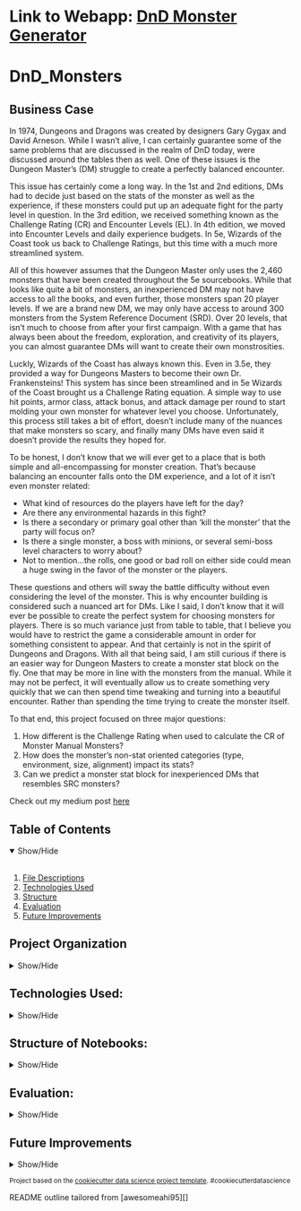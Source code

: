 **Link to Webapp**: **<a href="https://dnd-monsters-df92bbf34eb8.herokuapp.com/" target="_blank">DnD Monster Generator</a>**
==============================
DnD_Monsters
==============================

## Business Case
<a name="Business_Case"></a>
In 1974, Dungeons and Dragons was created by designers Gary Gygax and David Arneson. While I wasn’t alive, I can certainly guarantee some of the same problems that are discussed in the realm of DnD today, were discussed around the tables then as well. One of these issues is the Dungeon Master’s (DM) struggle to create a perfectly balanced encounter. 

This issue has certainly come a long way. In the 1st and 2nd editions, DMs had to decide just based on the stats of the monster as well as the experience, if these monsters could put up an adequate fight for the party level in question. In the 3rd edition, we received something known as the Challenge Rating (CR) and Encounter Levels (EL). In 4th edition, we moved into Encounter Levels and daily experience budgets. In 5e, Wizards of the Coast took us back to Challenge Ratings, but this time with a much more streamlined system.

All of this however assumes that the Dungeon Master only uses the 2,460 monsters that have been created throughout the 5e sourcebooks. While that looks like quite a bit of monsters, an inexperienced DM may not have access to all the books, and even further, those monsters span 20 player levels. If we are a brand new DM, we may only have access to around 300 monsters from the System Reference Document (SRD). Over 20 levels, that isn’t much to choose from after your first campaign. With a game that has always been about the freedom, exploration, and creativity of its players, you can almost guarantee DMs will want to create their own monstrosities. 

Luckly, Wizards of the Coast has always known this. Even in 3.5e, they provided a way for Dungeons Masters to become their own Dr. Frankensteins! This system has since been streamlined and in 5e Wizards of the Coast brought us a Challenge Rating equation. A simple way to use hit points, armor class, attack bonus, and attack damage per round to start molding your own monster for whatever level you choose. Unfortunately, this process still takes a bit of effort, doesn’t include many of the nuances that make monsters so scary, and finally many DMs have even said it doesn’t provide the results they hoped for. 

To be honest, I don’t know that we will ever get to a place that is both simple and all-encompassing for monster creation. That’s because balancing an encounter falls onto the DM experience, and a lot of it isn’t even monster related: 
  * What kind of resources do the players have left for the day? 
  * Are there any environmental hazards in this fight? 
  * Is there a secondary or primary goal other than ‘kill the monster’ that the party will focus on? 
  * Is there a single monster, a boss with minions, or several semi-boss level characters to worry about?
  * Not to mention…the rolls, one good or bad roll on either side could mean a huge swing in the favor of the monster or the players.

These questions and others will sway the battle difficulty without even considering the level of the monster. This is why encounter building is considered such a nuanced art for DMs.
Like I said, I don’t know that it will ever be possible to create the perfect system for choosing monsters for players. There is so much variance just from table to table, that I believe you would have to restrict the game a considerable amount in order for something consistent to appear. And that certainly is not in the spirit of Dungeons and Dragons.
With all that being said, I am still curious if there is an easier way for Dungeon Masters to create a monster stat block on the fly. One that may be more in line with the monsters from the manual. While it may not be perfect, it will eventually allow us to create something very quickly that we can then spend time tweaking and turning into a beautiful encounter. Rather than spending the time trying to create the monster itself.


To that end, this project focused on three major questions:
1. How different is the Challenge Rating when used to calculate the CR of Monster Manual Monsters?
2. How does the monster’s non-stat oriented categories (type, environment, size, alignment) impact its stats?
3. Can we predict a monster stat block for inexperienced DMs that resembles SRC monsters?

Check out my medium post <a href="https://medium.com/@Andrew-Ingalls/using-tensorflow-to-build-a-balanced-dnd-monster-generator-c942f4456626">here</a>

## Table of Contents
<details open>
  <summary>Show/Hide</summary>
  <br>
 
1. [ File Descriptions ](#File_Description)
2. [ Technologies Used ](#Technologies_Used)    
3. [ Structure ](#Structure)
4. [ Evaluation ](#Evaluation)
5. [ Future Improvements ](#Future_Improvements)

</details>


## Project Organization

<details>
<a name="File_Description"></a>
<summary>Show/Hide</summary>
 <br>


    ├── LICENSE
    ├── .gitignore
    ├── README.md          <- The top-level README for developers using this project.
    ├──
    ├── data
    │   ├── external       <- Data from third party sources.
    │   ├── interim        <- Intermediate data that has been transformed.
    │   ├── processed      <- The final, canonical data sets for modeling.
    │   └── raw            <- The original, immutable data dump.
    │
    ├── deployment         <- Folder that contains all deployment needs
    │   ├── venv           <- Virtual Environment for just app deployment
    │   ├── app.py         <- Dashboard used to show off the model
    │   ├── monster_generator.h5         <- built final model
    │   ├── requirements.txt             <- library requirements for app to run
    │   ├── Dockerfile     <- containerize the app
    │   └── lc.json        <- Used in AWS lightsail
    │
    ├── env                <- Virtual Environment for the project
    │
    ├── models             <- Trained and serialized models, model predictions, or model summaries
    │
    ├── notebooks          <- Jupyter notebooks. Naming convention is a number (for ordering),
    │                         the creator's initials, and a short `-` delimited description, e.g.
    │                         `1.0-jqp-initial-data-exploration`.
    │
    ├── references         <- Data dictionaries, manuals, and all other explanatory materials.
    │
    ├── reports            <- Generated analysis as HTML, PDF, LaTeX, etc.
    │   └── figures        <- Generated graphics and figures to be used in reporting
    │
    ├── requirements.txt   <- The requirements file for reproducing the analysis environment, e.g.
    │                         generated with `pip freeze > requirements.txt`
    │
    ├── setup.py           <- makes project pip installable (pip install -e .) so src can be imported
    └── src                <- Source code for use in this project.
        ├── __init__.py    <- Makes src a Python module
        │
        ├── data           <- Scripts to download or generate data
        |   ├── selenium_scrape.py
        │   └── make_dataset.py
        │
        ├── features       <- Scripts to turn raw data into features for modeling
        │   └── build_features.py
        │
        ├── models         <- Scripts to train models and then use trained models to make              
        │   |                 predictions
        │   └── test_model.py    
        │
        └── visualization  <- Scripts to create exploratory and results oriented visualizations

--------
  </details>   

## Technologies Used:
<details>
<a name="Technologies_Used"></a>
<summary>Show/Hide</summary>
<br>

      
    ├──AWS Lightsail
    ├──Docker
    ├──Python
        ├──Numpy
        ├──Pandas
        ├──OS
        ├──Requests
        ├──Selenium
        ├──BeautifulSoup
        ├──RegEx
        ├──Matplotlib
        ├──Seaborn
        ├──Wordcloud
        ├──Scikit-learn
        └──Tensorflow Keras
 
 ------------
 </details>

## Structure of Notebooks:
<details>
<a name="Structure"></a>
<summary>Show/Hide</summary>
<br>

 1. Data Scraping	
      * 1.1 Scraping DnDWiki using requests
      * 1.2 Testing Selenium on DnDBeyond
      * 1.3 Scraping SRC Monster names using Selenium
      * 1.4 Use Monster Names to scrape SRC monster data
 2. Business Understanding
      * 2.1 Background on Challenge Rating
      * 2.2 Comparing 3 Monster Manual monsters using Challenge Rating equation
 3. Data Wrangling
      * 3.1 Basic Cleanup
      * 3.2 Turn Challenge Rating into usable integer
      * 3.3 Create consolidated monster type column
      * 3.4 Check Missing Values
      * 3.5 Turn “list” values that are currently strings, into lists
      * 3.6 Pull out numerical data from attack, spell attack, and save DC using RegEx
      * 3.7 Create full Saving Throw features
      * 3.8 Dummy Variables for Environment, Type, Size, etc.
      * 3.9 Calculate Average Attack Damage
      * 3.10 Incorporate Reactions and Legendary Actions
      * 3.11 Count Immunities and Resistances
      * 3.12 Pull out interesting Traits such as spellcaster for analysis
 4. Exploratory Data Analysis
      * 4.1 Insights into General Monster Stat blocks
      * 4.2 Diving Deeper into Categorical Variables: Environment, Size, Alignment, Type, and Challenge Rating
      * 4.3 Stats Block Correlations & More
      * 4.4 Bonus: WordClouds!
 5. Modeling
      * 5.1 Scikit-Learn MultiOutputRegressor
      * 5.2 TensorFlow Keras Sequential
      

 </details>

## Evaluation:
<a name="Evaluation"></a>
<details>
<summary>Show/Hide</summary>
<br>
This project was indeed successful in creating a minimum viable product (MVP) that can generate the basic stats of a monster given a few simple inputs! Check out the medium post <a href="https://medium.com/@Andrew-Ingalls/using-tensorflow-to-build-a-balanced-dnd-monster-generator-c942f4456626" target="_blank">here</a> as I go into further detail regarding the process and my answers for the questions in the <a href="#Business_Case">business case</a>.

I was able to uncover high variance in some of the categorical variables such as monster type, size, alignment, and environment, which led to a more robust predictive model. Sadely, the environment was the least impactful of these variables. I was also able to find strong correlations between the output variables like stats, saving throws, damage, hit points, and armor class. This was one of the major factors that led me to switch over to a Keras model in TensorFlow. The outputs are able to help inform each other in a neural network, creating a more robust model over the simplistic regression models. In fact, the accuracy went from around 60% to over 85% by switching over to the TensorFlow neural network.

Finally, I’m excited to say I was able to dockerize and deploy a basic app using AWS Lightsail and Plotly’s Dash, which is housed on the Flask framework. This allowed me to send the model to other DMs for critiques and further testing! Here is a link to the <a href="https://dnd-monsters.b5171qf35pc3s.us-west-2.cs.amazonlightsail.com/" target="_blank">app: DnD Monster Generator</a>. 

</details>
  
## Future Improvements
 <a name="Future_Improvements"></a>
 <details>
<summary>Show/Hide</summary>
<br>
While I was able to create a deployed app for our model, it’s far from complete. Moving forward there will need to be a lot more testing, refining, and features built out to make this a stable and usable app for Dungeon Masters. The first step will be, using this app, discussing with other Dungeon Masters how useful this tool is to them and what kind of improvements they would like to see. 
      
From there, I can already see the following will need to be addressed:
 1. Fine tuning model further. I would like the stats to reflect the monster type shape more consistently
 2. Finding a way to incorporate spells and spell damage into the inputs and/or outputs
 3. Allow for more variety in inputs (e.g., spellcaster, player character magic items, flying traits)
 4. Increase the number of traits available in output
 5. Upgrade the UI of the model 

</details>

<p><small>Project based on the <a target="_blank" href="https://drivendata.github.io/cookiecutter-data-science/">cookiecutter data science project template</a>. #cookiecutterdatascience</small></p>
<p>README outline tailored from [awesomeahi95][]<p>
